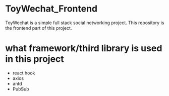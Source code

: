 # ToyWechat_Frontend

ToyWechat is a simple full stack social networking project.
This repository is the frontend part of this project.


# what framework/third library is used in this project

* react hook 
* axios
* antd
* PubSub



